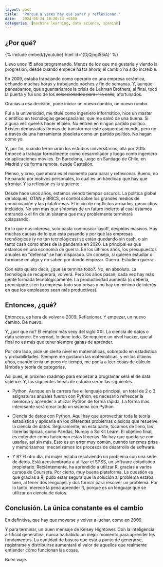 ```yaml
---
layout: post
title:  "Porque a veces hay que parar y reflexionar."
date:   2024-08-24 10:20:14 +0200
categories: [machine learning, data science, spanish]
---
```


## ¿Por qué?

{% include embed/{youtube}.html id='{DjQjngI55iA}' %}

Llevo unos 15 años programando. Menos de los que me gustaría y viendo la progresión, desde cuando empecé hasta ahora, el cambio ha sido increible. 

En 2009, estaba trabajando como operario en una empresa cerámica, echando muchas horas y trabajando noches y fin de semanas. Y, aunque pensabamos, que aguantaríamos la crisis de Lehman Brothers, al final, tocó la puerta y fui uno de los ~~seleccionados para ir la calle~~, afortunados. 

Gracias a esa decisión, pude iniciar un nuevo cambio, un nuevo rumbo. 

Fui a la universidad, me titulé como ingeniero informático, hice un master científico en tecnologías geoespaciales, que me salvó de una buena. Si alguna vez queréis hacer el bien. No entren en ningún partido político. Existen demasiadas formas de transformar este asqueroso mundo, pero no a través de una herramienta obsoleta como un partido político. No hagan como yo.

Y, por fin, cuando terminaron los estudios universitarios, allá por 2015. Empecé a trabajar formalmente como desarrollador y luego como ingeniero de aplicaciones móviles. En Barcelona, luego en Santiago de Chile, en Madrid y de forma remota, desde Castellón.

Pienso, y creo, que ahora es el momento para parar y reflexionar. Bueno, no he parado por motivos personales, lo cual es un hándicap que hay que afrontar. Y la reflexión es la siguiente.

Desde hace unos años, estamos viendo tiempos oscuros. La política global de bloques, OTAN y BRICS, el control sobre los grandes medios de comúnicación y las plataformas. El inicio de conflictos armados, genocidios incluidos. No son más que síntomas de un futuro incierto al cual estamos entrando o el fin de un sistema que muy problemente terminará colapsando.

En lo que nos interesa, solo basta con buscar layoff, despidos masivos. Hay muchas causas de lo que está pasando y por qué las empresas tecnólogicas (y no tan tecnológicas) se están quedando sin cash, o sin tanto cash como antes de la pandemia en 2020. La principal es que estamos en una economía de guerra. En los últimos años, los presupuestos anuales en "defensa" se han disparado. Un consejo, si quieren estudiar o formarse en algo y no saben por donde empezar. Guerra. Estudien guerra.

Con esto quiero decir, ¿que se termina todo?. No, en absoluto. La tecnología se recuperará, volverá. Pero los años pasan, cada vez hay más gente formada tecnológicamente. La productividad aumenta (o debería, preocúpate si en tu empresa todo son prisas y no hay un mínimo de interés en que los empleados sean más productivos).

## Entonces, ¿qué?

Entonces, es hora de volver a 2009. Reflexionar. Y empezar, un nuevo camino. De nuevo.

Y, ¿por qué no? El empleo más sexy del siglo XXI. La ciencia de datos o data science. En verdad, lo tiene todo. Se requiere un nivel hacker, que al final no es más que tener siempre ganas de aprender. 

Por otro lado, pide un cierto nivel en matemáticas, sobretodo en estadística y probabilidades. Siempre me gustaron las matemáticas, y en los últimos años, cuando tenía un poco de tiempo, me ponía a leer cosas de cálculo lámbda y teoría de categorías.

Así pues, el próximo roadmap para empezar a programar será el de data science. Y, las siguientes lineas de estudio serán las siguientes.

* Python. Aunque en la carrera fue el lenguaje principal, un total de 2 o 3 asignaturas anuales fueron con Python, es necesario refrescar la memoria y aprender a utilizar Python de forma rápida. La forma más interesante será crear todo un sistema con Python.

* Ciencia de datos con Python. Aquí hay que aprovechar toda la teoría estadística y aplicarla en los diferentes problemas clásicos que resuelve la ciencia de datos. Seguramente, en esta parte, tocamos de lleno, las librerías típicas, como Pandas, Numpy o SciKit Learn. El objetivo final, es entender como funcionan estas librerías. No hay que quedarse con usarlas, así sin más. Esto es un error muy común, cuando tenemos prisa y memorizamos, mecanizamos los procesos de desarrollo de software.

* Y R? El otro dia, mi mujer estaba resolviendo un problema con una serie de datos. Está acostumbrada a utilizar el SPSS, un software estadístico propietario. Reciéntemente, ha aprendido a utilizar R, gracias a varios cursos de Coursera. Por cierto, muy buena plataforma. La cuestión es que gracias a R, pudo estar segura que la solución al problema estaba bien, al tener dos lenguajes y dos formar para resolver un problema. Por lo tanto, merece la pena aprender R, porque es un lenguaje que se utilizar en ciencia de datos.

## Conclusión. La única constante es el cambio

En definitiva, que hay que moverse y volver a luchar, como en 2009.

Y para terminar, un buen mensaje de Kelsey Hightower. Con la inteligencia artificial generativa, nunca ha habido un mejor momento para aprender los fundamentos. La cantidad de basura que está a punto de generarse, registrarse y distribuirse aumentará el valor de aquellos que realmente entiender cómo funcionan las cosas.

Buen viaje.
